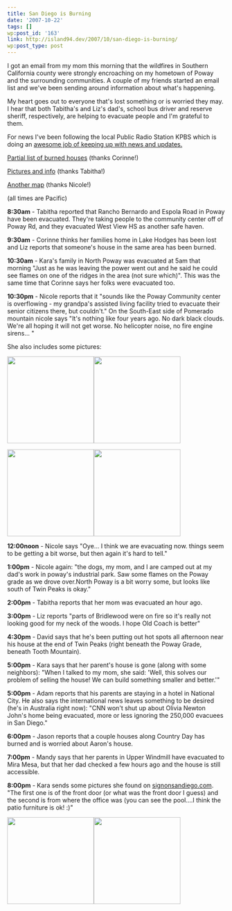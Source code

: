 ```yaml
---
title: San Diego is Burning
date: '2007-10-22'
tags: []
wp:post_id: '163'
link: http://island94.dev/2007/10/san-diego-is-burning/
wp:post_type: post
---
```


<p>I got an email from my mom this morning that the wildfires in Southern California county were strongly encroaching on my hometown of Poway and the surrounding communities.  A couple of my friends started an email list and we've been sending around information about what's happening.</p>
<p> <em style="display:none"><a href="http://www.iucn-tftsg.org/?stick_it">Stick It film</a></em> My heart goes out to everyone that's lost something or is worried they may.  I hear that both Tabitha's and Liz's dad's, school bus driver and reserve sheriff, respectively, are helping to evacuate people and I'm grateful to them.</p>
<p>For news I've been following the local Public Radio Station KPBS which is doing an <a href="http://kpbs.digitaria.com/">awesome job of keeping up with news and updates.</a></p>
<p><a href="http://cbs8.com">Partial list of burned houses</a> (thanks Corinne!)</p>
<p><a href="http://www.nbcsandiego.com">Pictures and info</a> (thanks Tabitha!)</p>
<p><a href="http://media.signonsandiego.com/fires/">Another map</a> (thanks Nicole!)</p>
<p>(all times are Pacific)</p>
<p><strong>8:30am</strong> - Tabitha reported that Rancho Bernardo and Espola Road in Poway have been evacuated.  They're taking people to the community center off of Poway Rd, and they evacuated West View HS as another safe haven.</p>
<p><strong>9:30am</strong> - Corinne thinks her families home in Lake Hodges has been lost and Liz reports that someone's house in the same area has been burned.</p>
<p><strong>10:30am</strong> - Kara's family in North Poway was evacuated at 5am that morning "Just as he was leaving the power went out and he said he could see flames on one of the ridges in the area (not sure which)". This was the same time that Corinne says her folks were evacuated too.  </p>
<p><strong>10:30pm</strong> - Nicole reports that it "sounds like the Poway Community center is overflowing - my grandpa's assisted living facility tried to evacuate their senior citizens there, but couldn't."  On the South-East side of Pomerado mountain nicole says "It's nothing like four years ago. No dark black clouds. We're all hoping it will not get worse. No helicopter noise, no fire engine sirens... "</p>
<p>She also includes some pictures:</p>
<p><a href="http://island94.org/files/island94.org/North.JPG.jpg"><img src="http://island94.org/files/island94.org/North.JPG.jpg" width="200" /></a><a href="http://island94.org/files/island94.org/Twin Peaks.JPG.jpg"><img src="http://island94.org/files/island94.org/Twin Peaks.JPG.jpg" width="200" /></a></p>
<p><a href="http://island94.org/files/island94.org/South.JPG.jpg"><img src="http://island94.org/files/island94.org/South.JPG.jpg" width="200" /></a><a href="http://island94.org/files/island94.org/TwinEspo.JPG.jpg"><img src="http://island94.org/files/island94.org/TwinEspo.JPG.jpg" width="200" /></a></p>
<p><strong>12:00noon</strong> - Nicole says "Oye... I think we are evacuating now. things seem to be getting a bit worse, but then again it's hard to tell."</p>
<p><strong>1:00pm</strong> - Nicole again: "the dogs, my mom, and I are camped out at my dad's work in poway's industrial park. Saw some flames on the Poway grade as we drove over.North Poway is a bit worry some, but looks like south of Twin Peaks is okay."</p>
<p><strong>2:00pm</strong> - Tabitha reports that her mom was evacuated an hour ago.</p>
<p><strong>3:00pm</strong> - Liz reports "parts of Bridlewood were on fire so it's really not looking good for my neck of the woods. I hope Old Coach is better"</p>
<p><strong>4:30pm</strong> - David says that he's been putting out hot spots all afternoon near his house at the end of Twin Peaks (right beneath the Poway Grade, beneath Tooth Mountain).</p>
<p><strong>5:00pm</strong> - Kara says that her parent's house is gone (along with some neighbors): "When I talked to my mom, she said: 'Well, this solves our problem of selling the house!   We can build something smaller and better.'"</p>
<p><strong>5:00pm</strong> - Adam reports that his parents are staying in a hotel in National City.  He also says the international news leaves something to be desired (he's in Australia right now): "CNN won't shut up about Olivia Newton John's home being evacuated, more or less ignoring the 250,000 evacuees in San Diego."</p>
<p><strong>6:00pm</strong> - Jason reports that a couple houses along Country Day has burned and is worried about Aaron's house.</p>
<p><strong>7:00pm</strong> - Mandy says that her parents in Upper Windmill have evacuated to Mira Mesa, but that her dad checked a few hours ago and the house is still accessible.</p>
<p><strong>8:00pm</strong> - Kara sends some pictures she found on <a href="http://signonsandiego.com">signonsandiego.com</a>.  "The first one is of the front door (or what was the front door I guess) and the second is from where the office was (you can see the pool....I think the patio furniture is ok! :)"</p>
<p><a href="http://island94.org/files/island94.org/SL_witchcreekfire278842x006_001.jpg"><img src="http://island94.org/files/island94.org/SL_witchcreekfire278842x006_001.jpg" width="200"/></a><a href="http://island94.org/files/island94.org/SL_witchcreekfire278842x007_001.jpg"><img src="http://island94.org/files/island94.org/SL_witchcreekfire278842x007_001.jpg" width="200" /></a></p>
